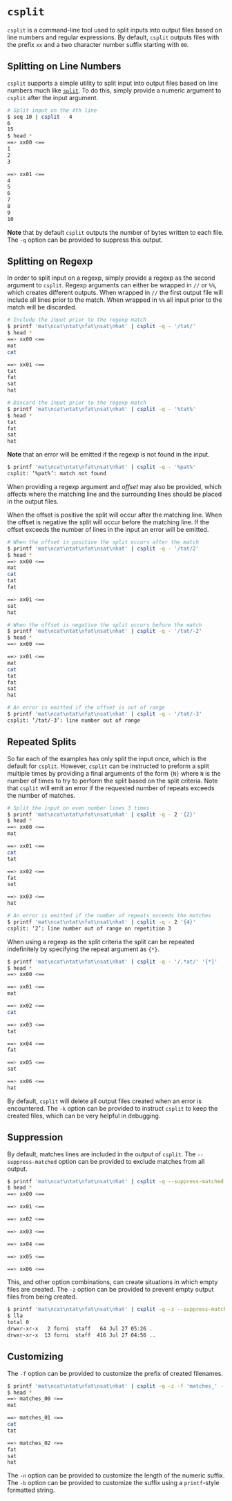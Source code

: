 # `csplit`
`csplit` is a command-line tool used to split inputs into output files based on line numbers and regular expressions. By default, `csplit` outputs files with the prefix `xx` and a two character number suffix starting with `00`. 

## Splitting on Line Numbers
`csplit` supports a simple utility to split input into output files based on line numbers much like [`split`](./split.md). To do this, simply provide a numeric argument to `csplit` after the input argument.

```bash
# Split input on the 4th line
$ seq 10 | csplit - 4
6
15
$ head *
==> xx00 <==
1
2
3

==> xx01 <==
4
5
6
7
8
9
10
```

**Note** that by default `csplit` outputs the number of bytes written to each file. The `-q` option can be provided to suppress this output.

## Splitting on Regexp
In order to split input on a regexp, simply provide a regexp as the second argument to `csplit`. Regexp arguments can either be wrapped in `//` or `%%`, which creates different outputs. When wrapped in `//` the first output file will include all lines prior to the match. When wrapped in `%%` all input prior to the match will be discarded.

```bash
# Include the input prior to the regexp match
$ printf 'mat\ncat\ntat\nfat\nsat\nhat' | csplit -q - '/tat/'
$ head *
==> xx00 <==
mat
cat

==> xx01 <==
tat
fat
sat
hat

# Discard the input prior to the regexp match
$ printf 'mat\ncat\ntat\nfat\nsat\nhat' | csplit -q - '%tat%'
$ head *
tat
fat
sat
hat
```

**Note** that an error will be emitted if the regexp is not found in the input.

```bash
$ printf 'mat\ncat\ntat\nfat\nsat\nhat' | csplit -q - '%pat%'
csplit: ‘%pat%’: match not found
```

When providing a regexp argument and *offset* may also be provided, which affects where the matching line and the surrounding lines should be placed in the output files.

When the offset is positive the split will occur after the matching line. When the offset is negative the split will occur before the matching line. If the offset exceeds the number of lines in the input an error will be emitted.

```bash
# When the offset is positive the split occurs after the match
$ printf 'mat\ncat\ntat\nfat\nsat\nhat' | csplit -q - '/tat/2'
$ head *
==> xx00 <==
mat
cat
tat
fat

==> xx01 <==
sat
hat

# When the offset is negative the split occurs before the match
$ printf 'mat\ncat\ntat\nfat\nsat\nhat' | csplit -q - '/tat/-2'
$ head *
==> xx00 <==

==> xx01 <==
mat
cat
tat
fat
sat
hat

# An error is emitted if the offset is out of range
$ printf 'mat\ncat\ntat\nfat\nsat\nhat' | csplit -q - '/tat/-3' 
csplit: ‘/tat/-3’: line number out of range
```

## Repeated Splits
So far each of the examples has only split the input once, which is the default for `csplit`. However, `csplit` can be instructed to preform a split multiple times by providing a final arguments of the form `{N}` where `N` is the number of times to try to perform the split based on the split criteria. Note that `csplit` will emit an error if the requested number of repeats exceeds the number of matches.

```bash
# Split the input on even number lines 3 times 
$ printf 'mat\ncat\ntat\nfat\nsat\nhat' | csplit -q - 2 '{2}'
$ head *
==> xx00 <==
mat

==> xx01 <==
cat
tat

==> xx02 <==
fat
sat

==> xx03 <==
hat

# An error is emitted if the number of repeats exceeds the matches
$ printf 'mat\ncat\ntat\nfat\nsat\nhat' | csplit -q - 2 '{4}'       
csplit: ‘2’: line number out of range on repetition 3
```

When using a regexp as the split criteria the split can be repeated indefinitely by specifying the repeat argument as `{*}`.

```bash
$ printf 'mat\ncat\ntat\nfat\nsat\nhat' | csplit -q - '/.*at/' '{*}'
$ head *
==> xx00 <==

==> xx01 <==
mat

==> xx02 <==
cat

==> xx03 <==
tat

==> xx04 <==
fat

==> xx05 <==
sat

==> xx06 <==
hat
```

By default, `csplit` will delete all output files created when an error is encountered. The `-k` option can be provided to instruct `csplit` to keep the created files, which can be very helpful in debugging.

## Suppression
By default, matches lines are included in the output of `csplit`. The `--suppress-matched` option can be provided to exclude matches from all output.

```bash
$ printf 'mat\ncat\ntat\nfat\nsat\nhat' | csplit -q --suppress-matched - '/.*at/' '{*}'
$ head *
==> xx00 <==

==> xx01 <==

==> xx02 <==

==> xx03 <==

==> xx04 <==

==> xx05 <==

==> xx06 <==
```

This, and other option combinations, can create situations in which empty files are created. The `-z` option can be provided to prevent empty output files from being created.

```bash
$ printf 'mat\ncat\ntat\nfat\nsat\nhat' | csplit -q -z --suppress-matched - '/.*at/' '{*}'
$ lla
total 0
drwxr-xr-x   2 forni  staff   64 Jul 27 05:26 .
drwxr-xr-x  13 forni  staff  416 Jul 27 04:56 ..
```

## Customizing
The `-f` option can be provided to customize the prefix of created filenames.

```bash
$ printf 'mat\ncat\ntat\nfat\nsat\nhat' | csplit -q -z -f 'matches_' - 2 '{1}'
$ head *
==> matches_00 <==
mat

==> matches_01 <==
cat
tat

==> matches_02 <==
fat
sat
hat
```

The `-n` option can be provided to customize the length of the numeric suffix. The `-b` option can be provided to customize the suffix using a `printf`-style formatted string.